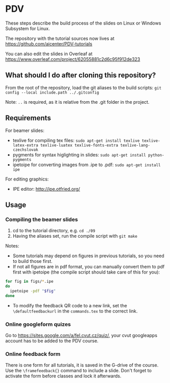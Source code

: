 # PDV
These steps describe the build process of the slides on Linux or Windows Subsystem for Linux.

The repository with the tutorial sources now lives at
https://github.com/aicenter/PDV-tutorials

You can also edit the slides in Overleaf at https://www.overleaf.com/project/62055881c2d6c95f912de323



## What should I do after cloning this repository?
From the root of the repository, load the git aliases to the build scripts:
`git config --local include.path ../.gitconfig`

Note: `..` is required, as it is relative from the .git folder in the project.

## Requirements
For beamer slides:
 - texlive for compiling tex files: `sudo apt-get install texlive texlive-latex-extra texlive-luatex texlive-fonts-extra texlive-lang-czechslovak`
 - pygments for syntax higlighting in slides: `sudo apt-get install python-pygments`
 - ipetoipe for converting images from .ipe to .pdf:  `sudo apt-get install ipe`

For editing graphics:
 - IPE editor: http://ipe.otfried.org/

## Usage
### Compiling the beamer slides
1. cd to the tutorial directory, e.g. `cd ./09`
2. Having the aliases set, run the compile script with `git make`

Notes:
 - Some tutorials may depend on figures in previous tutorials, so you need to build those first.
 - If not all figures are in pdf format, you can manually convert them to pdf first with ipetoipe (the compile script should take care of this for you):
```bash
for fig in figs/*.ipe
do
  ipetoipe -pdf "$fig"
done
```

 - To modify the feedback QR code to a new link, set the `\defaultfeedbackurl` in the `commands.tex` to the correct link.

### Online googleform quizes
Go to https://sites.google.com/a/fel.cvut.cz/quiz/, your cvut googleapps account has to be added to the PDV course.

### Online feedback form
There is one form for all tutorials, it is saved in the G-drive of the course. Use the `\framefeedback{}` command to include a slide. Don't forget to activate the form before classes and lock it afterwards.

